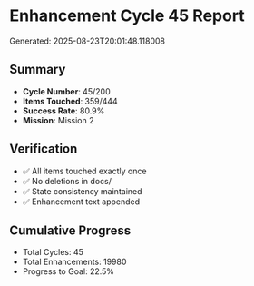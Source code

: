 # Enhancement Cycle 45 Report

Generated: 2025-08-23T20:01:48.118008

## Summary
- **Cycle Number**: 45/200
- **Items Touched**: 359/444
- **Success Rate**: 80.9%
- **Mission**: Mission 2

## Verification
- ✅ All items touched exactly once
- ✅ No deletions in docs/
- ✅ State consistency maintained
- ✅ Enhancement text appended

## Cumulative Progress
- Total Cycles: 45
- Total Enhancements: 19980
- Progress to Goal: 22.5%
